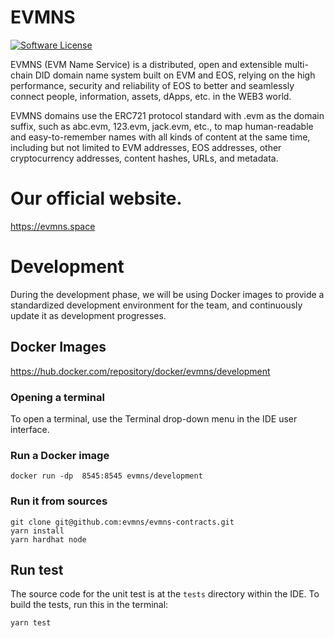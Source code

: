 # EVMNS 

[![Software License](https://img.shields.io/badge/license-MIT-lightgrey.svg)](./LICENSE)

EVMNS (EVM Name Service) is a distributed, open and extensible multi-chain DID domain name system built on EVM and EOS, relying on the high performance, security and reliability of EOS to better and seamlessly connect people, information, assets, dApps, etc. in the WEB3 world.

EVMNS domains use the ERC721 protocol standard with .evm as the domain suffix, such as abc.evm, 123.evm, jack.evm, etc., to map human-readable and easy-to-remember names with all kinds of content at the same time, including but not limited to EVM addresses, EOS addresses, other cryptocurrency addresses, content hashes, URLs, and metadata.

# Our official website.

https://evmns.space


# Development

During the development phase, we will be using Docker images to provide a standardized development environment for the team, and continuously update it as development progresses.

## Docker Images
https://hub.docker.com/repository/docker/evmns/development


### Opening a terminal

To open a terminal, use the Terminal drop-down menu in the IDE user interface.

### Run a Docker image

```
docker run -dp  8545:8545 evmns/development

```

### Run it from sources

```
git clone git@github.com:evmns/evmns-contracts.git
yarn install
yarn hardhat node

```

## Run test

The source code for the unit test is at the `tests` directory within the IDE. To build the tests, run this in the terminal:

```
yarn test

```
## 